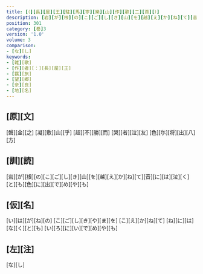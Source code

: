 ```yaml
---
title: [（][長][屋][王][駐][馬][寧][樂][山][作][歌][二][首][）]
description: [岩][が][根][の][こ][ご][し][き][山][を][越][え][か][ね][て][音][に][は][泣][く][と][も][色][に][出][で][め][や][も]
position: 301
category: [巻]3
version: '1.0'
volume: 3
comparison:
- [な][し]
keywords:
- [雑][歌]
- [作][者][：][長][屋][王]
- [羈][旅]
- [望][郷]
- [奈][良]
- [地][名]
---
```


## [原][文]

[磐][金][之] [凝][敷][山][乎] [超][不][勝][而] [哭][者][泣][友] [色][尓][将][出][八][方]

## [訓][読]

[岩][が][根][の][こ][ご][し][き][山][を][越][え][か][ね][て][音][に][は][泣][く][と][も][色][に][出][で][め][や][も]

## [仮][名]

[い][は][が][ね][の] [こ][ご][し][き][や][ま][を] [こ][え][か][ね][て] [ね][に][は][な][く][と][も] [い][ろ][に][い][で][め][や][も]

## [左][注]

[な][し]

